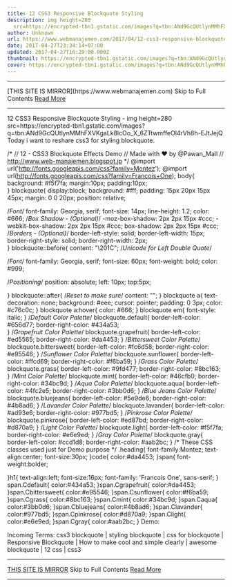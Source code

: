 ```yaml
---
title: 12 CSS3 Responsive Blockquote Styling
description: img height=280
  src=https://encrypted-tbn1.gstatic.com/images?q=tbn:ANd9GcQUtlynMMhFXVKgaLk8lcOo_X_6ZTtwmffeOl4rVh8h-EJtJejQ
author: Unknown
url: https://www.webmanajemen.com/2017/04/12-css3-responsive-blockquote-styling.html
date: 2017-04-27T23:34:14+07:00
updated: 2017-04-27T16:29:00.000Z
thumbnail: https://encrypted-tbn1.gstatic.com/images?q=tbn:ANd9GcQUtlynMMhFXVKgaLk8lcOo_X_6ZTtwmffeOl4rVh8h-EJtJejQ
cover: https://encrypted-tbn1.gstatic.com/images?q=tbn:ANd9GcQUtlynMMhFXVKgaLk8lcOo_X_6ZTtwmffeOl4rVh8h-EJtJejQ
---
```


<hr/> [THIS SITE IS MIRROR](https://www.webmanajemen.com) Skip to Full Contents <a href="https://www.webmanajemen.com/2017/04/12-css3-responsive-blockquote-styling.html" rel="follow" class="button" id="read-more">Read More</a> <hr/> 12 CSS3 Responsive Blockquote Styling - img height=280 src=https://encrypted-tbn1.gstatic.com/images?q=tbn:ANd9GcQUtlynMMhFXVKgaLk8lcOo_X_6ZTtwmffeOl4rVh8h-EJtJejQ Today i want to reshare css3 for styling blockquote.

/* 
// 12 - CSS3 Blockquote Effects Demo
// Made with ❤ by @Pawan_Mall
// http://www.web-manajemen.blogspot.jp 
*/
@import url('http://fonts.googleapis.com/css?family=Montez');
@import url(http://fonts.googleapis.com/css?family=Francois+One);
body{
  background: #f5f7fa;
  margin:10px;
  padding:10px;  
}
blockquote{
  display:block;
  background: #fff;
  padding: 15px 20px 15px 45px;
  margin: 0 0 20px;
  position: relative;
  
  /*Font*/
  font-family: Georgia, serif;
  font-size: 14px;
  line-height: 1.2;
  color: #666;
  /*Box Shadow - (Optional)*/
  -moz-box-shadow: 2px 2px 15px #ccc;
  -webkit-box-shadow: 2px 2px 15px #ccc;
  box-shadow: 2px 2px 15px #ccc;
  /*Borders - (Optional)*/
  border-left-style: solid;
  border-left-width: 15px;
  border-right-style: solid;
  border-right-width: 2px;    
}
blockquote::before{
  content: "\201C"; /*Unicode for Left Double Quote*/
  
  /*Font*/
  font-family: Georgia, serif;
  font-size: 60px;
  font-weight: bold;
  color: #999;
  
  /*Positioning*/
  position: absolute;
  left: 10px;
  top:5px;
  
}
blockquote::after{
  /*Reset to make sure*/
  content: "";
}
blockquote a{
  text-decoration: none;
  background: #eee;
  cursor: pointer;
  padding: 0 3px;
  color: #c76c0c;
}
blockquote a:hover{
 color: #666;
}
blockquote em{
  font-style: italic;
}
  /*Default Color Palette*/
blockquote.default{ 
  border-left-color: #656d77;
  border-right-color: #434a53;  
}
/*Grapefruit Color Palette*/
blockquote.grapefruit{
  border-left-color: #ed5565;
  border-right-color: #da4453;
}
/*Bittersweet Color Palette*/
blockquote.bittersweet{
  border-left-color: #fc6d58;
  border-right-color: #e95546;
}
/*Sunflower Color Palette*/
blockquote.sunflower{
  border-left-color: #ffcd69;
  border-right-color: #f6ba59;
}
/*Grass Color Palette*/
blockquote.grass{
  border-left-color: #9fd477;
  border-right-color: #8bc163;
}
/*Mint Color Palette*/
blockquote.mint{
  border-left-color: #46cfb0;
  border-right-color: #34bc9d;
}
/*Aqua Color Palette*/
blockquote.aqua{
  border-left-color: #4fc2e5;
  border-right-color: #3bb0d6;
}
/*Blue Jeans Color Palette*/
blockquote.bluejeans{
  border-left-color: #5e9de6;
  border-right-color: #4b8ad6;
}
/*Lavander Color Palette*/
blockquote.lavander{
  border-left-color: #ad93e6;
  border-right-color: #977bd5;
}
/*Pinkrose Color Palette*/
blockquote.pinkrose{
  border-left-color: #ed87bd;
  border-right-color: #d870a9;
}
/*Light Color Palette*/
blockquote.light{
  border-left-color: #f5f7fa;
  border-right-color: #e6e9ed;
}
/*Gray Color Palette*/
blockquote.gray{
  border-left-color: #ccd1d8;
  border-right-color: #aab2bc;
}
/* These CSS classes used just for Demo purpose */
.heading{
   font-family:Montez;
   text-align:center;
   font-size:30px;
}code{
  color:#da4453;
}span{
  font-weight:bolder;
  
}h1{
  text-align:left;
  font-size:16px;
  font-family: 'Francois One', sans-serif;
}
span.Cdefault{
  color:#434a53;
}span.Cgrapefruit{
  color:#da4453;
}span.Cbittersweet{
  color:#e95546;
}span.Csunflower{
  color:#f6ba59;
}span.Cgrass{
  color:#8bc163;
}span.Cmint{
  color:#34bc9d;
}span.Caqua{
  color:#3bb0d6;
}span.Cbluejeans{
  color:#4b8ad6;
}span.Clavander{
  color:#977bd5;
}span.Cpinkrose{
  color:#d870a9;
}span.Clight{
  color:#e6e9ed;
}span.Cgray{
  color:#aab2bc;
}
Demo:


Incoming Terms: css3 blockquote | styling blockquote | css for blockquote | Responsive Blockquote | How to make cool and simple clearly  | awesome blockquote | 12 css | css3 <hr/> [THIS SITE IS MIRROR](https://www.webmanajemen.com) Skip to Full Contents <a href="https://www.webmanajemen.com/2017/04/12-css3-responsive-blockquote-styling.html" rel="follow" class="button" id="read-more">Read More</a> <hr/>